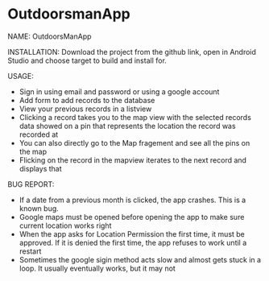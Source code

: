 # OutdoorsmanApp
NAME: OutdoorsManApp

INSTALLATION: Download the project from the github link, open in Android Studio and choose target to build and install for.

USAGE: 
- Sign in using email and password or using a google account
- Add form to add records to the database
- View your previous records in a listview
- Clicking a record takes you to the map view with the selected records data showed on a pin that represents the location the record was recorded at
- You can also directly go to the Map fragement and see all the pins on the map
- Flicking on the record in the mapview iterates to the next record and displays that

BUG REPORT:
- If a date from a previous month is clicked, the app crashes. This is a known bug.
- Google maps must be opened before opening the app to make sure current location works right
- When the app asks for Location Permission the first time, it must be approved. If it is denied the first time, the app refuses to work until a restart
- Sometimes the google sigin method acts slow and almost gets stuck in a loop. It usually eventually works, but it may not
